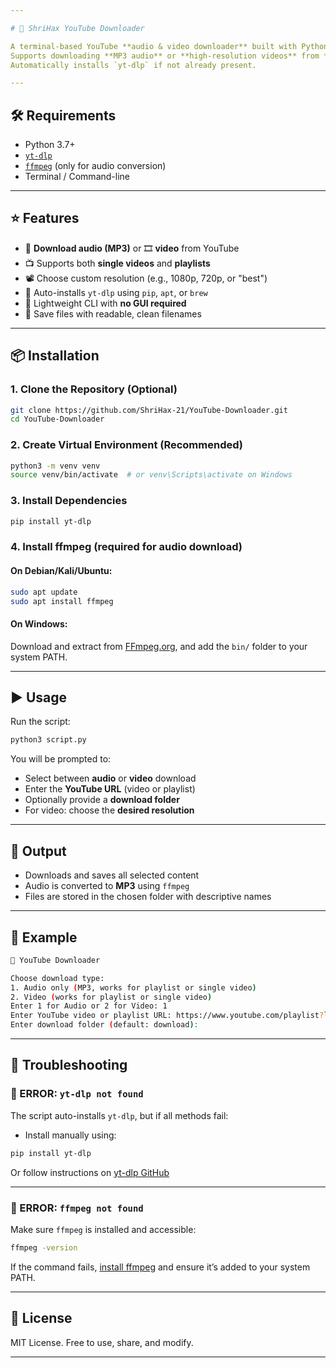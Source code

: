 ```yaml
---

# 🎥 ShriHax YouTube Downloader

A terminal-based YouTube **audio & video downloader** built with Python and [`yt-dlp`](https://github.com/yt-dlp/yt-dlp).
Supports downloading **MP3 audio** or **high-resolution videos** from **individual videos or playlists**.
Automatically installs `yt-dlp` if not already present.

---
```


## 🛠 Requirements

* Python 3.7+
* [`yt-dlp`](https://github.com/yt-dlp/yt-dlp)
* [`ffmpeg`](https://ffmpeg.org/) (only for audio conversion)
* Terminal / Command-line

---

## ⭐ Features

* 🎵 **Download audio (MP3)** or 🎞️ **video** from YouTube
* 📺 Supports both **single videos** and **playlists**
* 📽️ Choose custom resolution (e.g., 1080p, 720p, or "best")
* 🚀 Auto-installs `yt-dlp` using `pip`, `apt`, or `brew`
* 🧰 Lightweight CLI with **no GUI required**
* 📂 Save files with readable, clean filenames

---

## 📦 Installation

### 1. Clone the Repository (Optional)

```bash
git clone https://github.com/ShriHax-21/YouTube-Downloader.git
cd YouTube-Downloader
```

### 2. Create Virtual Environment (Recommended)

```bash
python3 -m venv venv
source venv/bin/activate  # or venv\Scripts\activate on Windows
```

### 3. Install Dependencies

```bash
pip install yt-dlp
```

### 4. Install ffmpeg (required for audio download)

#### On Debian/Kali/Ubuntu:

```bash
sudo apt update
sudo apt install ffmpeg
```

#### On Windows:

Download and extract from [FFmpeg.org](https://ffmpeg.org/download.html), and add the `bin/` folder to your system PATH.

---

## ▶️ Usage

Run the script:

```bash
python3 script.py
```

You will be prompted to:

* Select between **audio** or **video** download
* Enter the **YouTube URL** (video or playlist)
* Optionally provide a **download folder**
* For video: choose the **desired resolution**

---

## 📂 Output

* Downloads and saves all selected content
* Audio is converted to **MP3** using `ffmpeg`
* Files are stored in the chosen folder with descriptive names

---

## 🧪 Example

```bash
🎵 YouTube Downloader

Choose download type:
1. Audio only (MP3, works for playlist or single video)
2. Video (works for playlist or single video)
Enter 1 for Audio or 2 for Video: 1
Enter YouTube video or playlist URL: https://www.youtube.com/playlist?list=PLabc...
Enter download folder (default: download): 
```

---

## 🐞 Troubleshooting

### 🔴 ERROR: `yt-dlp not found`

The script auto-installs `yt-dlp`, but if all methods fail:

* Install manually using:

```bash
pip install yt-dlp
```

Or follow instructions on [yt-dlp GitHub](https://github.com/yt-dlp/yt-dlp)

---

### 🔴 ERROR: `ffmpeg not found`

Make sure `ffmpeg` is installed and accessible:

```bash
ffmpeg -version
```

If the command fails, [install ffmpeg](https://ffmpeg.org/download.html) and ensure it’s added to your system PATH.

---

## 📃 License

MIT License.
Free to use, share, and modify.

---
